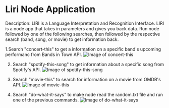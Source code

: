 # Liri Node Application

Description: LIRI is a Language Interpretation and Recognition Interface. LIRI is a node app that takes in parameters and gives you back data. Run node followed by one of the following searches, then followed by the respective search (band, song, or movie) to get information back.

1.Search "concert-this" to get a information on a specific band's upcoming performanc from Bands in Town API.
![Image of concert-this]()

2. Search "spotify-this-song" to get information about a specific song from Spotify's API.
![Image of spotify-this-song](https://octodex.github.com/images/yaktocat.png)

3. Search "movie-this" to search for information on a movie from OMDB's API.
![Image of movie-this](https://octodex.github.com/images/yaktocat.png)

4. Search "do-what-it-says" to make node read the random.txt file and run one of the previous commands. 
![Image of do-what-it-says](https://octodex.github.com/images/yaktocat.png)
